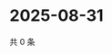# 2025-08-31

共 0 条

<!-- BEGIN ZHIHUVIDEO -->
<!-- 最后更新时间 Sun Aug 31 2025 10:26:33 GMT+0800 (China Standard Time) -->

<!-- END ZHIHUVIDEO -->
